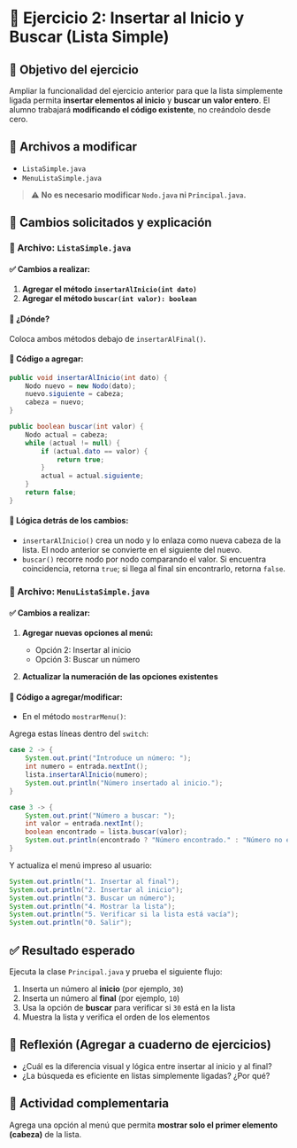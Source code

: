 # 🧪 Ejercicio 2: Insertar al Inicio y Buscar (Lista Simple)

## 🎯 Objetivo del ejercicio

Ampliar la funcionalidad del ejercicio anterior para que la lista simplemente ligada permita **insertar elementos al inicio** y **buscar un valor entero**. El alumno trabajará **modificando el código existente**, no creándolo desde cero.

## 📁 Archivos a modificar

* `ListaSimple.java`
* `MenuListaSimple.java`

> ⚠️ **No es necesario modificar `Nodo.java` ni `Principal.java`.**

## 🔧 Cambios solicitados y explicación

### 📝 Archivo: `ListaSimple.java`

#### ✅ Cambios a realizar:

1. **Agregar el método `insertarAlInicio(int dato)`**
2. **Agregar el método `buscar(int valor): boolean`**

#### 📌 ¿Dónde?

Coloca ambos métodos debajo de `insertarAlFinal()`.

#### 📘 Código a agregar:

```java
public void insertarAlInicio(int dato) {
    Nodo nuevo = new Nodo(dato);
    nuevo.siguiente = cabeza;
    cabeza = nuevo;
}

public boolean buscar(int valor) {
    Nodo actual = cabeza;
    while (actual != null) {
        if (actual.dato == valor) {
            return true;
        }
        actual = actual.siguiente;
    }
    return false;
}
```

#### 🧠 Lógica detrás de los cambios:

* `insertarAlInicio()` crea un nodo y lo enlaza como nueva cabeza de la lista. El nodo anterior se convierte en el siguiente del nuevo.
* `buscar()` recorre nodo por nodo comparando el valor. Si encuentra coincidencia, retorna `true`; si llega al final sin encontrarlo, retorna `false`.

### 📝 Archivo: `MenuListaSimple.java`

#### ✅ Cambios a realizar:

1. **Agregar nuevas opciones al menú:**

    * Opción 2: Insertar al inicio
    * Opción 3: Buscar un número
2. **Actualizar la numeración de las opciones existentes**

#### 📘 Código a agregar/modificar:

* En el método `mostrarMenu()`:

Agrega estas líneas dentro del `switch`:

```java
case 2 -> {
    System.out.print("Introduce un número: ");
    int numero = entrada.nextInt();
    lista.insertarAlInicio(numero);
    System.out.println("Número insertado al inicio.");
}

case 3 -> {
    System.out.print("Número a buscar: ");
    int valor = entrada.nextInt();
    boolean encontrado = lista.buscar(valor);
    System.out.println(encontrado ? "Número encontrado." : "Número no encontrado.");
}
```

Y actualiza el menú impreso al usuario:

```java
System.out.println("1. Insertar al final");
System.out.println("2. Insertar al inicio");
System.out.println("3. Buscar un número");
System.out.println("4. Mostrar la lista");
System.out.println("5. Verificar si la lista está vacía");
System.out.println("0. Salir");
```

## ✅ Resultado esperado

Ejecuta la clase `Principal.java` y prueba el siguiente flujo:

1. Inserta un número al **inicio** (por ejemplo, `30`)
2. Inserta un número al **final** (por ejemplo, `10`)
3. Usa la opción de **buscar** para verificar si `30` está en la lista
4. Muestra la lista y verifica el orden de los elementos

## 🧠 Reflexión (Agregar a cuaderno de ejercicios)

* ¿Cuál es la diferencia visual y lógica entre insertar al inicio y al final?
* ¿La búsqueda es eficiente en listas simplemente ligadas? ¿Por qué?

## 📎 Actividad complementaria

Agrega una opción al menú que permita **mostrar solo el primer elemento (cabeza)** de la lista.

